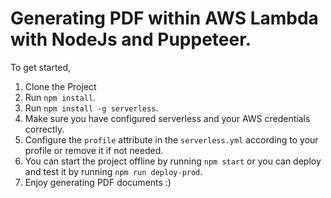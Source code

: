 # Generating PDF within AWS Lambda with NodeJs and Puppeteer.

To get started,

1. Clone the Project
2. Run `npm install`.
3. Run `npm install -g serverless`.
4. Make sure you have configured serverless and your AWS credentials correctly.
5. Configure the `profile` attribute in the `serverless.yml` according to your profile or remove it if not needed.
6. You can start the project offline by running `npm start` or you can deploy and test it by running `npm run deploy-prod`.
7. Enjoy generating PDF documents :)
